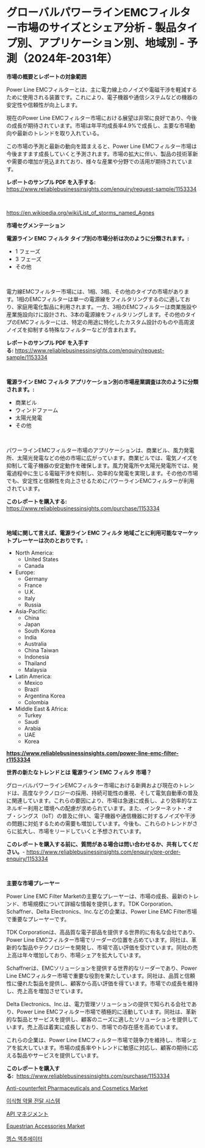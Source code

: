 <p><h1>グローバルパワーラインEMCフィルター市場のサイズとシェア分析 - 製品タイプ別、アプリケーション別、地域別 - 予測（2024年-2031年）</h1></p><p><strong>市場の概要とレポートの対象範囲</strong></p>
<p><p>Power Line EMCフィルターとは、主に電力線上のノイズや電磁干渉を軽減するために使用される装置です。これにより、電子機器や通信システムなどの機器の安定性や信頼性が向上します。</p><p>現在のPower Line EMCフィルター市場における展望は非常に良好であり、今後の成長が期待されています。市場は年平均成長率4.9%で成長し、主要な市場動向や最新のトレンドを取り入れている。</p><p>この市場の予測と最新の動向を踏まえると、Power Line EMCフィルター市場は今後ますます成長していくと予測されます。市場の拡大に伴い、製品の技術革新や需要の増加が見込まれており、様々な産業や分野での活用が期待されています。</p></p>
<p><strong>レポートのサンプル PDF を入手する:</strong> <a href="https://www.reliablebusinessinsights.com/enquiry/request-sample/1153334">https://www.reliablebusinessinsights.com/enquiry/request-sample/1153334</a></p>
<p>&nbsp;</p>
<p><a href="https://en.wikipedia.org/wiki/List_of_storms_named_Agnes">https://en.wikipedia.org/wiki/List_of_storms_named_Agnes</a></p>
<p><strong>市場セグメンテーション</strong></p>
<p><strong>電源ライン EMC フィルタ タイプ別の市場分析は次のように分類されます。:</strong></p>
<p><ul><li>1 フェーズ</li><li>3 フェーズ</li><li>その他</li></ul></p>
<p>&nbsp;</p>
<p><p>電力線EMCフィルター市場には、1相、3相、その他のタイプの市場があります。1相のEMCフィルターは単一の電源線をフィルタリングするのに適しており、家庭用電化製品に利用されます。一方、3相のEMCフィルターは商業施設や産業施設向けに設計され、3本の電源線をフィルタリングします。その他のタイプのEMCフィルターには、特定の用途に特化したカスタム設計のものや高周波ノイズを抑制する特殊なフィルターなどが含まれます。</p></p>
<p><strong>レポートのサンプル PDF を入手する:</strong>&nbsp;<a href="https://www.reliablebusinessinsights.com/enquiry/request-sample/1153334">https://www.reliablebusinessinsights.com/enquiry/request-sample/1153334</a></p>
<p>&nbsp;</p>
<p><strong> 電源ライン EMC フィルタ アプリケーション別の市場産業調査は次のように分類されます。:</strong></p>
<p><ul><li>商業ビル</li><li>ウィンドファーム</li><li>太陽光発電</li><li>その他</li></ul></p>
<p>&nbsp;</p>
<p><p>パワーラインEMCフィルター市場のアプリケーションは、商業ビル、風力発電所、太陽光発電などの他の市場に広がっています。商業ビルでは、電気ノイズを抑制して電子機器の安定動作を確保します。風力発電所や太陽光発電所では、発電過程中に生じる電磁干渉を抑制し、効率的な発電を実現します。その他の市場でも、安定性と信頼性を向上させるためにパワーラインEMCフィルターが利用されています。</p></p>
<p><strong>このレポートを購入する:</strong>&nbsp; <a href="https://www.reliablebusinessinsights.com/purchase/1153334">https://www.reliablebusinessinsights.com/purchase/1153334</a></p>
<p>&nbsp;</p>
<p><strong>地域に関して言えば、電源ライン EMC フィルタ 地域ごとに利用可能なマーケットプレーヤーは次のとおりです。:</strong></p>
<p><ul>
    <li>
        North America:
        <ul>
            <li>United States</li>
            <li>Canada</li>
        </ul>
    </li>
    <li>
        Europe:
        <ul>
            <li>Germany</li>
            <li>France</li>
            <li>U.K.</li>
            <li>Italy</li>
            <li>Russia</li>
        </ul>
    </li>
    <li>
        Asia-Pacific:
        <ul>
            <li>China</li>
            <li>Japan</li>
            <li>South Korea</li>
            <li>India</li>
            <li>Australia</li>
            <li>China Taiwan</li>
            <li>Indonesia</li>
            <li>Thailand</li>
            <li>Malaysia</li>
        </ul>
    </li>
    <li>
        Latin America:
        <ul>
            <li>Mexico</li>
            <li>Brazil</li>
            <li>Argentina Korea</li>
            <li>Colombia</li>
        </ul>
    </li>
    <li>
        Middle East & Africa:
        <ul>
            <li>Turkey</li>
            <li>Saudi</li>
            <li>Arabia</li>
            <li>UAE</li>
            <li>Korea</li>
        </ul>
    </li>
    </ul></p>
<p><strong><a href="https://www.reliablebusinessinsights.com/power-line-emc-filter-r1153334">https://www.reliablebusinessinsights.com/power-line-emc-filter-r1153334</a></strong>&nbsp;</p>
<p><strong>世界の新たなトレンドとは 電源ライン EMC フィルタ 市場？</strong></p>
<p><p>グローバルパワーラインEMCフィルター市場における新興および現在のトレンドは、高度なテクノロジーの採用、持続可能性の重視、そして電気自動車の普及に関連しています。これらの要因により、市場は急速に成長し、より効率的なエネルギー利用と環境への配慮が求められています。また、インターネット・オブ・シングス（IoT）の普及に伴い、電子機器や通信機器に対するノイズや干渉の問題に対処するための需要も増加しています。今後も、これらのトレンドがさらに拡大し、市場をリードしていくと予想されています。</p></p>
<p><strong>このレポートを購入する前に、質問がある場合は問い合わせるか、共有してください。</strong>- <a href="https://www.reliablebusinessinsights.com/enquiry/pre-order-enquiry/1153334">https://www.reliablebusinessinsights.com/enquiry/pre-order-enquiry/1153334</a></p>
<p>&nbsp;</p>
<p><strong>主要な市場プレーヤー</strong></p>
<p><p>Power Line EMC Filter Marketの主要なプレーヤーは、市場の成長、最新のトレンド、市場規模について詳細な情報を提供します。TDK Corporation、Schaffner、Delta Electronics、Inc.などの企業は、Power Line EMC Filter市場で重要なプレーヤーです。</p><p>TDK Corporationは、高品質な電子部品を提供する世界的に有名な会社であり、Power Line EMCフィルター市場でリーダーの位置を占めています。同社は、革新的な製品やテクノロジーを開発し、市場で高い評価を受けています。同社の売上高は年々増加しており、市場シェアを拡大しています。</p><p>Schaffnerは、EMCソリューションを提供する世界的なリーダーであり、Power Line EMCフィルター市場で重要な役割を果たしています。同社は、品質と信頼性に優れた製品を提供し、顧客から高い評価を得ています。市場での成長を維持し、売上高を増加させています。</p><p>Delta Electronics、Inc.は、電力管理ソリューションの提供で知られる会社であり、Power Line EMCフィルター市場で積極的に活動しています。同社は、革新的な製品とサービスを提供し、顧客のニーズに適したソリューションを提供しています。売上高は着実に成長しており、市場での存在感を高めています。</p><p>これらの企業は、Power Line EMCフィルター市場で競争力を維持し、市場シェアを拡大しています。市場の成長率やトレンドに敏感に対応し、顧客の期待に応える製品やサービスを提供しています。</p></p>
<p><strong>このレポートを購入する:</strong>&nbsp;&nbsp;<a href="https://www.reliablebusinessinsights.com/purchase/1153334">https://www.reliablebusinessinsights.com/purchase/1153334</a></p>
<p><p><a href="https://medium.com/@luke.russell779/strategic-insights-into-global-anti-counterfeit-pharmaceuticals-and-cosmetics-market-trends-2024-484008217444">Anti-counterfeit Pharmaceuticals and Cosmetics Market</a></p><p><a href="https://medium.com/@basmakahin54/%EC%A7%80%EC%97%AD-%EC%A0%9C%ED%92%88-%EB%B0%8F-%EC%B5%9C%EC%A2%85-%EC%82%AC%EC%9A%A9%EC%9E%90%EB%B3%84-%EA%B8%80%EB%A1%9C%EB%B2%8C-%EC%9D%B4%EC%8B%9D-%EA%B0%80%EB%8A%A5-%EC%95%BD%EB%AC%BC-%EC%A0%84%EB%8B%AC-%EC%8B%9C%EC%8A%A4%ED%85%9C-%EC%8B%9C%EC%9E%A5-%ED%98%84%ED%99%A9-2024-2031-%EB%B0%8F-%EC%98%88%EC%B8%A1-845f326f42a4">이식형 약물 전달 시스템</a></p><p><a href="https://medium.com/@dianlms3hanan/api%E7%AE%A1%E7%90%86%E5%B8%82%E5%A0%B4%E4%BA%88%E6%B8%AC-%E5%B8%82%E5%A0%B4%E5%8B%95%E5%90%91-%E3%81%8A%E3%82%88%E3%81%B3%E5%BD%B1%E9%9F%BF%E5%88%86%E6%9E%90-2024%E5%B9%B4-2031%E5%B9%B4-b6be53792d43">API マネジメント</a></p><p><a href="https://github.com/sifatuddin25/Market-Research-Report-List-1/blob/main/equestrian-accessories-market.md">Equestrian Accessories Market</a></p><p><a href="https://github.com/Nicolasrown5/Market-Research-Report-List-1/blob/main/3457182122687.md">멤스 액추에이터</a></p></p>